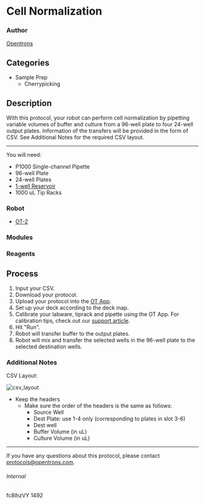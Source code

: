 # Cell Normalization

### Author
[Opentrons](http://www.opentrons.com/)

## Categories
* Sample Prep
    * Cherrypicking

## Description
With this protocol, your robot can perform cell normalization by pipetting variable volumes of buffer and culture from a 96-well plate to four 24-well output plates. Information of the transfers will be provided in the form of CSV. See Additional Notes for the required CSV layout.

---

You will need:
* P1000 Single-channel Pipette
* 96-well Plate
* 24-well Plates
* [1-well Reservoir](http://agilentmicroplates.com/products/201250-100/)
* 1000 uL Tip Racks


### Robot
* [OT-2](https://opentrons.com/ot-2)

### Modules

### Reagents

## Process
1. Input your CSV.
2. Download your protocol.
3. Upload your protocol into the [OT App](https://opentrons.com/ot-app).
4. Set up your deck according to the deck map.
5. Calibrate your labware, tiprack and pipette using the OT App. For calibration tips, check out our [support article](https://support.opentrons.com/ot-2/getting-started-software-setup/deck-calibration).
6. Hit "Run".
7. Robot will transfer buffer to the output plates.
8. Robot will mix and transfer the selected wells in the 96-well plate to the selected destination wells.


### Additional Notes
CSV Layout:

![csv_layout](https://s3.amazonaws.com/opentrons-protocol-library-website/custom-README-images/1492-synthetic-genomics-inc/csv_layout.png)

* Keep the headers
    * Make sure the order of the headers is the same as follows:
        * Source Well
        * Dest Plate: use 1-4 only (corresponding to plates in slot 3-6)
        * Dest well
        * Buffer Volume (in uL)
        * Culture Volume (in uL)

---

If you have any questions about this protocol, please contact protocols@opentrons.com.

###### Internal
fc8lhzVY
1492
